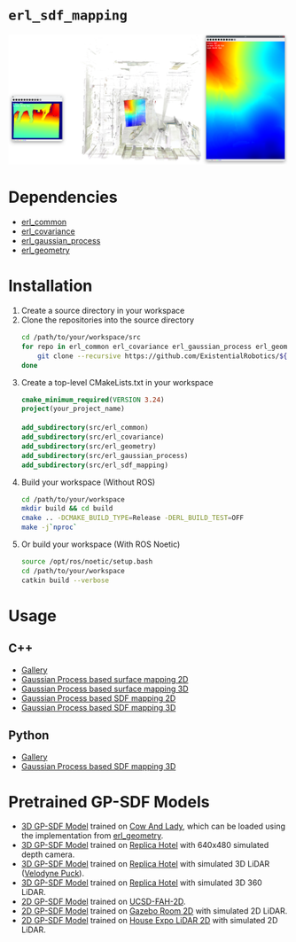 `erl_sdf_mapping`
=================

![](test/gtest/assets/test_gp_sdf_mapping_cow_and_lady.png)

# Dependencies

- [erl_common](https://github.com/ExistentialRobotics/erl_common)
- [erl_covariance](https://github.com/ExistentialRobotics/erl_covariance)
- [erl_gaussian_process](https://github.com/ExistentialRobotics/erl_gaussian_process)
- [erl_geometry](https://github.com/ExistentialRobotics/erl_geometry)

# Installation

1. Create a source directory in your workspace
2. Clone the repositories into the source directory
    ```bash
    cd /path/to/your/workspace/src
    for repo in erl_common erl_covariance erl_gaussian_process erl_geometry erl_sdf_mapping; do
        git clone --recursive https://github.com/ExistentialRobotics/${repo}.git
    done
    ```
3. Create a top-level CMakeLists.txt in your workspace
    ```cmake
    cmake_minimum_required(VERSION 3.24)
    project(your_project_name)
   
    add_subdirectory(src/erl_common)
    add_subdirectory(src/erl_covariance)
    add_subdirectory(src/erl_geometry)
    add_subdirectory(src/erl_gaussian_process)
    add_subdirectory(src/erl_sdf_mapping)
    ```
4. Build your workspace (Without ROS)
    ```bash
    cd /path/to/your/workspace
    mkdir build && cd build
    cmake .. -DCMAKE_BUILD_TYPE=Release -DERL_BUILD_TEST=OFF
    make -j`nproc`
    ```
5. Or build your workspace (With ROS Noetic)
    ```bash
    source /opt/ros/noetic/setup.bash
    cd /path/to/your/workspace
    catkin build --verbose
    ```

# Usage

## C++

- [Gallery](test/gtest/README.md)
- [Gaussian Process based surface mapping 2D](test/gtest/test_gp_occ_surface_mapping_2d.cpp)
- [Gaussian Process based surface mapping 3D](test/gtest/test_gp_occ_surface_mapping_3d.cpp)
- [Gaussian Process based SDF mapping 2D](test/gtest/test_gp_sdf_mapping_2d.cpp)
- [Gaussian Process based SDF mapping 3D](test/gtest/test_gp_sdf_mapping_3d.cpp)

## Python

- [Gallery](test/pytest/README.md)
- [Gaussian Process based SDF mapping 3D](test/pytest/test_gp_sdf_mapping_3d.py)

# Pretrained GP-SDF Models

- [3D GP-SDF Model](https://drive.google.com/file/d/1K69JHQLg7LuNNc5ZhkY8-frIqXQisSpP/view?usp=sharing) trained
  on [Cow And Lady](https://projects.asl.ethz.ch/datasets/doku.php?id=iros2017), which can be loaded using the
  implementation from
  [erl_geometry](https://github.com/ExistentialRobotics/erl_geometry/blob/main/include/erl_geometry/cow_and_lady.hpp).
- [3D GP-SDF Model](https://drive.google.com/file/d/1fraha9Fm00-3uKDujFBdsTSOJ4ZXsjdp/view?usp=sharing) trained
  on [Replica Hotel](data/replica-hotel-0.ply) with 640x480 simulated depth camera.
- [3D GP-SDF Model](https://drive.google.com/file/d/106SZjY4xzPJWYWYkD4LjINdxmUadlABV/view?usp=sharing) trained
  on [Replica Hotel](data/replica-hotel-0.ply) with simulated 3D
  LiDAR ([Velodyne Puck](https://www.amtechs.co.jp/product/VLP-16-Puck.pdf)).
- [3D GP-SDF Model](https://drive.google.com/file/d/135hlITMUeMNLi42VgdIteQmb2YK2m1y5/view?usp=sharing) trained
  on [Replica Hotel](data/replica-hotel-0.ply) with simulated 3D 360 LiDAR.
- [2D GP-SDF Model](https://drive.google.com/file/d/1ET0JUxA8fpUzYNkZXLheApPk3vqrPdiL/view?usp=sharing) trained
  on [UCSD-FAH-2D](data/ucsd_fah_2d.dat).
- [2D GP-SDF Model](https://drive.google.com/file/d/1JEZcFxGaI2ctoL_tiyqtAK-ARvFpHsFg/view?usp=sharing) trained on
  [Gazebo Room 2D](data/gazebo_train.dat) with simulated 2D LiDAR.
- [2D GP-SDF Model](https://drive.google.com/file/d/1hwmpCe2c8NZ6K9RAcrWyFfP1RMW9dr9l/view?usp=sharing) trained on
  [House Expo LiDAR 2D](data/house_expo_room_1451.json) with simulated 2D LiDAR.
